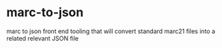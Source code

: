 # marc-to-json
marc to json front end tooling that will convert standard marc21 files into a related relevant JSON file

